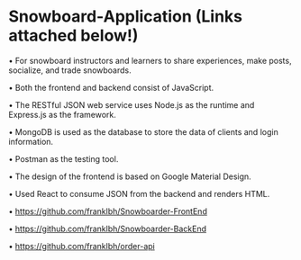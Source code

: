 # Snowboard-Application (Links attached below!)
•	For snowboard instructors and learners to share experiences, make posts, socialize, and trade snowboards. 

•	Both the frontend and backend consist of JavaScript. 

•	The RESTful JSON web service uses Node.js as the runtime and Express.js as the framework. 

•	MongoDB is used as the database to store the data of clients and login information. 

•	Postman as the testing tool. 

•	The design of the frontend is based on Google Material Design. 

•	Used React to consume JSON from the backend and renders HTML.


•	https://github.com/franklbh/Snowboarder-FrontEnd

•	https://github.com/franklbh/Snowboarder-BackEnd

•	https://github.com/franklbh/order-api


